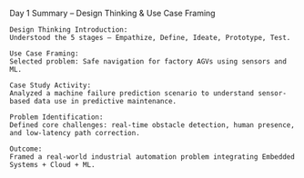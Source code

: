  Day 1 Summary – Design Thinking & Use Case Framing

    Design Thinking Introduction:
    Understood the 5 stages – Empathize, Define, Ideate, Prototype, Test.

    Use Case Framing:
    Selected problem: Safe navigation for factory AGVs using sensors and ML.

    Case Study Activity:
    Analyzed a machine failure prediction scenario to understand sensor-based data use in predictive maintenance.

    Problem Identification:
    Defined core challenges: real-time obstacle detection, human presence, and low-latency path correction.

    Outcome:
    Framed a real-world industrial automation problem integrating Embedded Systems + Cloud + ML.
